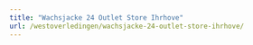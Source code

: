 ```yaml
---
title: "Wachsjacke 24 Outlet Store Ihrhove"
url: /westoverledingen/wachsjacke-24-outlet-store-ihrhove/
---
```

